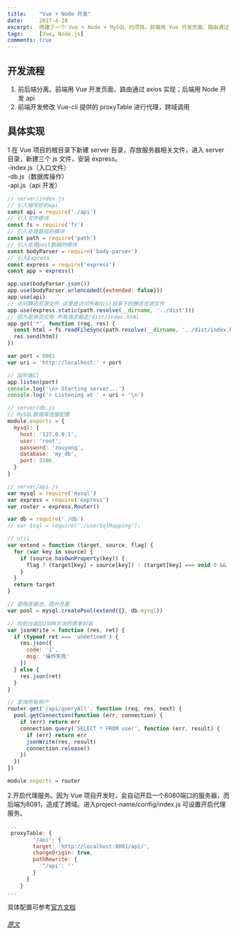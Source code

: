 ```yaml
---
title:    "Vue + Node 开发"
date:     2017-4-28
excerpt:  搭建了一个 Vue + Node + MySQL 的项目。前端用 Vue 开发页面，路由通过 axios 实现；后端用 Node 开发 api
tags:     [Vue, Node.js]
comments: true
---
```


## 开发流程
1. 前后端分离。前端用 Vue 开发页面，路由通过 axios 实现；后端用 Node 开发 api
2. 前端开发修改 Vue-cli 提供的 proxyTable 进行代理，跨域调用

## 具体实现
1.在 Vue 项目的根目录下新建 server 目录，存放服务器相关文件，进入 server 目录，新建三个 js 文件，安装 express。    
-index.js（入口文件）   
-db.js（数据库操作）    
-api.js（api 开发）   

```javascript
// server/index.js
// 引入编写好的api
const api = require('./api')
// 引入文件模块
const fs = require('fs')
// 引入处理路径的模块
const path = require('path')
// 引入处理post数据的模块
const bodyParser = require('body-parser')
// 引入Express
const express = require('express')
const app = express()

app.use(bodyParser.json())
app.use(bodyParser.urlencoded({extended: false}))
app.use(api)
// 访问静态资源文件 这里是访问所有dist目录下的静态资源文件
app.use(express.static(path.resolve(__dirname, '../dist')))
// 因为是单页应用 所有请求都走/dist/index.html
app.get('*', function (req, res) {
  const html = fs.readFileSync(path.resolve(__dirname, '../dist/index.html'), 'utf-8')
  res.send(html)
})

var port = 8081
var uri = 'http://localhost:' + port

// 监听端口
app.listen(port)
console.log('\n> Starting server...')
console.log('> Listening at ' + uri + '\n')
```

```javascript
// server/db.js
// MySQL数据库连接配置
module.exports = {
  mysql: {
    host: '127.0.0.1',
    user: 'root',
    password: 'zouyong',
    database: 'my_db',
    port: 3306
  }
}
```

```javascript
// server/api.js
var mysql = require('mysql')
var express = require('express')
var router = express.Router()

var db = require('./db')
// var $sql = require('./userSqlMapping');

// util
var extend = function (target, source, flag) {
  for (var key in source) {
    if (source.hasOwnProperty(key)) {
      flag ? (target[key] = source[key]) : (target[key] === void 0 && (target[key] = source[key]))
    }
  }
  return target
}

// 使用连接池，提升性能
var pool = mysql.createPool(extend({}, db.mysql))

// 向前台返回JSON方法的简单封装
var jsonWrite = function (res, ret) {
  if (typeof ret === 'undefined') {
    res.json({
      code: '1',
      msg: '操作失败'
    })
  } else {
    res.json(ret)
  }
}

// 查询所有用户
router.get('/api/queryAll', function (req, res, next) {
  pool.getConnection(function (err, connection) {
    if (err) return err
    connection.query('SELECT * FROM user', function (err, result) {
      if (err) return err
      jsonWrite(res, result)
      connection.release()
    })
  })
})

module.exports = router

```

2.开启代理服务。因为 Vue 项目开发时，会自动开启一个8080端口的服务器，而后端为8081，造成了跨域。进入project-name/config/index.js 可设置开启代理服务。

```javascript
...
 proxyTable: {
        '/api': {
        target: 'http://localhost:8081/api/',
        changeOrigin: true,
        pathRewrite: {
          '^/api': ''
        }
      }
    }
...
```
具体配置可参考[官方文档](https://vuejs-templates.github.io/webpack/proxy.html)

###### [原文](http://blog.csdn.net/qq_26598303/article/details/53468399)
